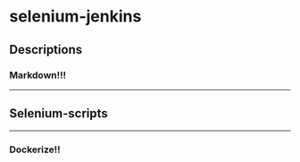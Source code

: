 # selenium-jenkins
## Descriptions
### Markdown!!!
--------------------------
## Selenium-scripts
-------------------------
### Dockerize!!
